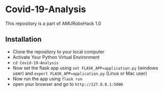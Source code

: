 # Covid-19-Analysis
This repository is a part of AMURoboHack 1.0

## Installation

- Clone the repository to your local computer
- Activate Your Python Virtual Environment
- `cd Covid-19-Analysis`
- Now set the flask app using `set FLASK_APP=application.py` (windows user) and `export FLASK_APP=application.py` (Linux or Mac user)
- Now run the app using `flask run`
- open your browser and go to `http://127.0.0.1:5000`


